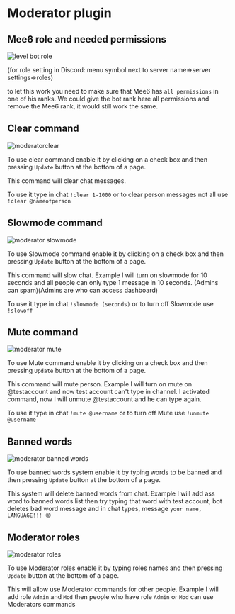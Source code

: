 # Moderator plugin

## Mee6 role and needed permissions

![level bot role](pics/moderator_bot_role.png)

(for role setting in Discord: menu symbol next to server name=>server settings=>roles)

to let this work you need to make sure that Mee6 has `all permissions` in one of his ranks.
We could give the bot rank here all permissions and remove the Mee6 rank, it would still work the same.

## Clear command

![moderatorclear](pics/moderator_clear.png)

To use clear command enable it by clicking on a check box and then pressing `Update` button at the bottom of a page.

This command will clear chat messages.

 To use it type in chat `!clear 1-1000` or to clear person messages not all use `!clear @nameofperson`

## Slowmode command

![moderator slowmode](pics/moderator_slowmode.png)

To use Slowmode command enable it by clicking on a check box and then pressing `Update` button at the bottom of a page.

This command will slow chat.
Example I will turn on slowmode for 10 seconds and all people can only type 1 message in 10 seconds. (Admins can spam)(Admins are who can access dashboard)

 To use it type in chat `!slowmode (seconds)` or to turn off Slowmode use `!slowoff`

## Mute command

![moderator mute](pics/moderator_mute.png)

To use Mute command enable it by clicking on a check box and then pressing `Update` button at the bottom of a page.

This command will mute person.
Example I will turn on mute on @testaccount and now test account can't type in channel. I activated command, now I will unmute @testaccount and he can type again.

 To use it type in chat `!mute @username` or to turn off Mute use `!unmute @username`

## Banned words

![moderator banned words](pics/moderator_banned_words.png)

To use banned words system enable it by typing words to be banned and then pressing `Update` button at the bottom of a page.

This system will delete banned words from chat.
Example I will add ass word to banned words list then try typing that word with test account, bot deletes bad word message and in chat types, message `your name, LANGUAGE!!! 😡`

## Moderator roles

![moderator roles](pics/moderator_roles.png)

To use Moderator roles enable it by typing roles names and then pressing `Update` button at the bottom of a page.

This will allow use Moderator commands for other people.
Example I will add role `Admin` and `Mod` then people who have role `Admin` or `Mod` can use Moderators commands

